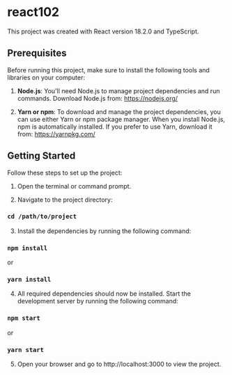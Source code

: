 # react102

This project was created with React version 18.2.0 and TypeScript.

## Prerequisites

Before running this project, make sure to install the following tools and libraries on your computer:

1. **Node.js**: You'll need Node.js to manage project dependencies and run commands. Download Node.js from: https://nodejs.org/

2. **Yarn or npm**: To download and manage the project dependencies, you can use either Yarn or npm package manager. When you install Node.js, npm is automatically installed. If you prefer to use Yarn, download it from: https://yarnpkg.com/

## Getting Started

Follow these steps to set up the project:

1. Open the terminal or command prompt.

2. Navigate to the project directory:
### `cd /path/to/project`

3. Install the dependencies by running the following command:
### `npm install`
or
### `yarn install`
4. All required dependencies should now be installed. Start the development server by running the following command:
### `npm start`
or
### `yarn start`

5. Open your browser and go to http://localhost:3000 to view the project.
